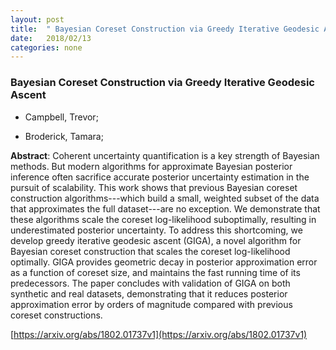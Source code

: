 ```yaml
---
layout: post
title:  " Bayesian Coreset Construction via Greedy Iterative Geodesic Ascent"
date:   2018/02/13
categories: none
---
```




### Bayesian Coreset Construction via Greedy Iterative Geodesic Ascent



* Campbell, Trevor; 

* Broderick, Tamara; 





**Abstract**:  Coherent uncertainty quantification is a key strength of Bayesian methods. But modern algorithms for approximate Bayesian posterior inference often sacrifice accurate posterior uncertainty estimation in the pursuit of scalability. This work shows that previous Bayesian coreset construction algorithms---which build a small, weighted subset of the data that approximates the full dataset---are no exception. We demonstrate that these algorithms scale the coreset log-likelihood suboptimally, resulting in underestimated posterior uncertainty. To address this shortcoming, we develop greedy iterative geodesic ascent (GIGA), a novel algorithm for Bayesian coreset construction that scales the coreset log-likelihood optimally. GIGA provides geometric decay in posterior approximation error as a function of coreset size, and maintains the fast running time of its predecessors. The paper concludes with validation of GIGA on both synthetic and real datasets, demonstrating that it reduces posterior approximation error by orders of magnitude compared with previous coreset constructions. 



 [https://arxiv.org/abs/1802.01737v1](https://arxiv.org/abs/1802.01737v1) 


